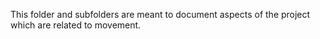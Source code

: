 This folder and subfolders are meant to document aspects of the project which are related to movement.
